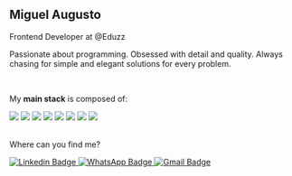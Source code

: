 ## Miguel Augusto

Frontend Developer at @Eduzz

Passionate about programming. Obsessed with detail and quality. Always chasing for simple and elegant solutions for every problem.

<br />

My **main stack** is composed of:

<div>
  <img src=https://img.shields.io/badge/JavaScript-F7DF1E?style=for-the-badge&logo=javascript&logoColor=black />
  <img src=https://img.shields.io/badge/TypeScript-007ACC?style=for-the-badge&logo=typescript&logoColor=white />
  <img src=https://img.shields.io/badge/React-61dafb?style=for-the-badge&logo=react&logoColor=333333 />
  <img src=https://img.shields.io/badge/React_Native-61dafb?style=for-the-badge&logo=react&logoColor=333333 />
  <img src=https://img.shields.io/badge/next.js-000000?style=for-the-badge&logo=next.js&logoColor=white />
  <img src=https://img.shields.io/badge/Jest-c21325?style=for-the-badge&logo=jest&logoColor=white />
  <img src=https://img.shields.io/badge/Styled_Components-212121?style=for-the-badge&logo=styled-components&logoColor=white />
  <img src=https://img.shields.io/badge/Node.js-43853D?style=for-the-badge&logo=node.js&logoColor=white />
</div>
<br />

Where can you find me?

<div>
  <a href="https://www.linkedin.com/in/miguel-augusto/?locale=en_US" rel="nofollow">
    <img 
      src="https://img.shields.io/badge/LinkedIn-0077B5?style=for-the-badge&logo=linkedin&logoColor=white" 
      alt="Linkedin Badge" 
      style="max-width:100%;"
    />
  </a>

  <a href="https://api.whatsapp.com/send?phone=5511942580851" rel="nofollow">
    <img 
      src="https://img.shields.io/badge/WhatsApp-25D366?style=for-the-badge&logo=whatsapp&logoColor=white" 
      alt="WhatsApp Badge" 
      style="max-width:100%;"
    />
  </a>

  <a href="mailto:miguel.freitas.dev@gmail.com" rel="nofollow">
    <img 
      src="https://img.shields.io/badge/Gmail-D14836?style=for-the-badge&logo=gmail&logoColor=white" 
      alt="Gmail Badge" 
      style="max-width:100%;"
    />
  </a>
</div>